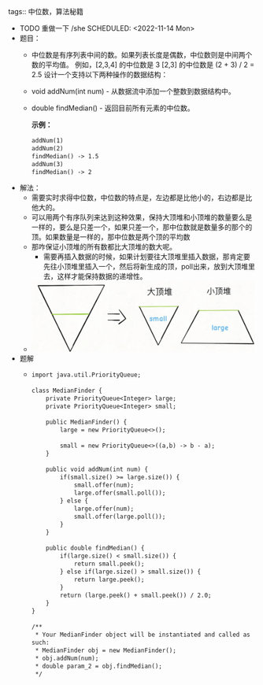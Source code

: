 tags:: 中位数，算法秘籍

- TODO 重做一下 /she
  SCHEDULED: <2022-11-14 Mon>
- 题目：
	- 中位数是有序列表中间的数。如果列表长度是偶数，中位数则是中间两个数的平均值。
	  例如，[2,3,4] 的中位数是 3  [2,3] 的中位数是 (2 + 3) / 2 = 2.5
	  设计一个支持以下两种操作的数据结构：
	- void addNum(int num) - 从数据流中添加一个整数到数据结构中。
	- double findMedian() - 返回目前所有元素的中位数。
	  
	  **示例：**
	  
	  ```
	  addNum(1)
	  addNum(2)
	  findMedian() -> 1.5
	  addNum(3) 
	  findMedian() -> 2
	  ```
- 解法：
	- 需要实时求得中位数，中位数的特点是，左边都是比他小的，右边都是比他大的。
	- 可以用两个有序队列来达到这种效果，保持大顶堆和小顶堆的数量要么是一样的，要么是只差一个，如果只差一个，那中位数就是数量多的那个的顶。如果数量是一样的，那中位数是两个顶的平均数
	- 那咋保证小顶堆的所有数都比大顶堆的数大呢。
		- 需要再插入数据的时候，如果计划要往大顶堆里插入数据，那肯定要先往小顶堆里插入一个，然后将新生成的顶，poll出来，放到大顶堆里去，这样才能保持数据的递增性。
	- ![image.png](../assets/image_1668325921056_0.png)
- 题解
	- ```
	  import java.util.PriorityQueue;
	  
	  class MedianFinder {
	      private PriorityQueue<Integer> large;
	      private PriorityQueue<Integer> small;
	  
	      public MedianFinder() {
	          large = new PriorityQueue<>();
	          
	          small = new PriorityQueue<>((a,b) -> b - a);
	      }
	      
	      public void addNum(int num) {
	          if(small.size() >= large.size()) {
	              small.offer(num);
	              large.offer(small.poll());
	          } else {
	              large.offer(num);
	              small.offer(large.poll());
	          }
	      }
	      
	      public double findMedian() {
	          if(large.size() < small.size()) {
	              return small.peek();
	          } else if(large.size() > small.size()) {
	              return large.peek();
	          }
	          return (large.peek() + small.peek()) / 2.0;
	      }
	  }
	  
	  /**
	   * Your MedianFinder object will be instantiated and called as such:
	   * MedianFinder obj = new MedianFinder();
	   * obj.addNum(num);
	   * double param_2 = obj.findMedian();
	   */
	  ```